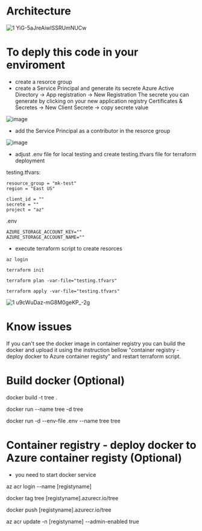 # Architecture
![1 YiG-5aJreAiwISSRUmNUCw](https://github.com/MariuszKu/azure-terraform-duckdb/assets/55062728/9775e780-1e8d-47f9-9e18-4258fdf8b5cb)




# To deply this code in your enviroment 
- create a resorce group
- create a Service Principal and generate its secrete
  Azure Active Directory -> App registration -> New Registration
  The secrete you can generate by clicking on your new application registry
  Certificates & Secretes -> New Client Secrete -> copy secrete value

![image](https://github.com/MariuszKu/azure-terraform-duckdb/assets/55062728/ae406d3e-6a20-4b9f-a9f9-6f724c28c3f2)


- add the Service Principal as a contributor in the resorce group

![image](https://github.com/MariuszKu/azure-terraform-duckdb/assets/55062728/95a1d68f-af5f-4cae-b8f0-55f5d28bd46a)

- adjust .env file for local testing and create testing.tfvars file for terraform deployment

testing.tfvars:
```
resource_group = "mk-test"
region = "East US"

client_id = ""
secrete = ""
project = "az"
```
.env
```
AZURE_STORAGE_ACCOUNT_KEY=""
AZURE_STORAGE_ACCOUNT_NAME=""
```
- execute terraform script to create resorces

```
az login

terraform init

terraform plan -var-file="testing.tfvars"

terraform apply -var-file="testing.tfvars"
```
![1 u9cWuDaz-mG8M0geKP_-2g](https://github.com/MariuszKu/azure-terraform-duckdb/assets/55062728/a93cfbfd-8f0c-48c9-83f9-5538ffd2a452)

# Know issues

If you can't see the docker image in container registry you can build the docker and upload it using the instruction bellow "container registry - deploy docker to Azure container registy" and restart terraform script.


# Build docker (Optional)

docker build -t tree .

docker run --name tree -d tree

docker run -d --env-file .env --name tree tree

# Container registry - deploy docker to Azure container registy (Optional)

- you need to start docker service

az acr login --name [registyname]

docker tag tree [registyname].azurecr.io/tree

docker push [registyname].azurecr.io/tree

az acr update -n [registyname] --admin-enabled true
